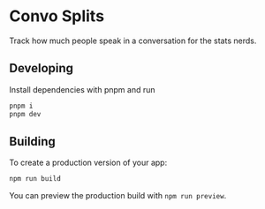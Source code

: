 # Convo Splits

Track how much people speak in a conversation for the stats nerds.

## Developing
Install dependencies with pnpm and run

```bash
pnpm i
pnpm dev
```

## Building

To create a production version of your app:

```bash
npm run build
```

You can preview the production build with `npm run preview`.
